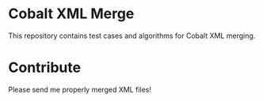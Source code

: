 # Cobalt XML Merge

This repository contains test cases and algorithms for Cobalt XML merging.

# Contribute

Please send me properly merged XML files!